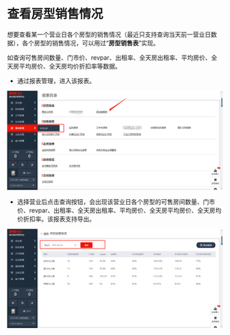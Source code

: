 # 查看房型销售情况

想要查看某一个营业日各个房型的销售情况（最近只支持查询当天前一营业日数据），各个房型的销售情况，可以用过“**房型销售表**”实现。

如查询可售房间数量、门市价、revpar、出租率、全天房出租率、平均房价、全天房平均房价、全天房均价折扣率等数据。

* 通过报表管理，进入该报表。

![](../../../.gitbook/assets/image%20%28333%29.png)

* 选择营业后点击查询按钮，会出现该营业日各个房型的可售房间数量、门市价、revpar、出租率、全天房出租率、平均房价、全天房平均房价、全天房均价折扣率。该报表支持导出。

![](../../../.gitbook/assets/image%20%28139%29.png)

